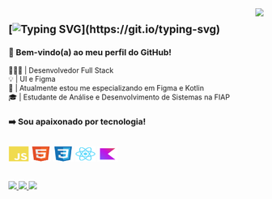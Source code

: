 <img align="right" height="590em" src="https://marciosouza.net.br/github/card-profile.svg"/>

## [![Typing SVG](https://readme-typing-svg.herokuapp.com?font=Roboto&size=35&color=22FDBB&width=550&height=100&lines=Hey+Devs,+Sejam+Bem-vindos!)](https://git.io/typing-svg)

### 👋 Bem-vindo(a) ao meu perfil do GitHub! <br/>

🧑🏻‍💻 | Desenvolvedor Full Stack <br/>
💡 | UI e Figma <br/>
🧠 | Atualmente estou me especializando em Figma e Kotlin <br/>
🎓 | Estudante de Análise e Desenvolvimento de Sistemas na FIAP

### ➡️ Sou apaixonado por tecnologia!

<div style="display: inline_block"><br>
  <img align="center" alt="Marcio-Js" height="30" width="40" src="https://raw.githubusercontent.com/devicons/devicon/master/icons/javascript/javascript-plain.svg">
  <img align="center" alt="Marcio-html5" height="30" width="40" src="https://raw.githubusercontent.com/devicons/devicon/master/icons/html5/html5-original.svg">
  <img align="center" alt="Marcio-css3" height="30" width="40" src="https://raw.githubusercontent.com/devicons/devicon/master/icons/css3/css3-original.svg">
  <img align="center" alt="Marcio-React" height="30" width="40" src="https://raw.githubusercontent.com/devicons/devicon/master/icons/react/react-original.svg">
  <img align="center" alt="Marcio-Kotlin" height="30" width="40" src="https://raw.githubusercontent.com/devicons/devicon/master/icons/kotlin/kotlin-original.svg">
  
</div> 

# 

<div>
    <a href="https://www.linkedin.com/in/marciiosouza/" target="_blank">  <img src="https://img.shields.io/badge/LinkedIn-0077B5?style=for-the-badge&logo=linkedin&logoColor=white">
    <a href="https://instagram.com/marciiosouz/" target="_blank"> <img src="https://img.shields.io/badge/Instagram-E4405F?style=for-the-badge&logo=instagram&logoColor=white">
    <a href="https://www.behance.net/marciiosouza" target="_blank"> <img src="https://img.shields.io/badge/Behance-0054F7?style=for-the-badge&logo=behance&logoColor=white">    
</div>
